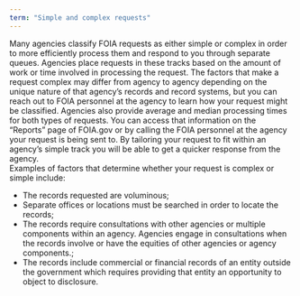```yaml
---
term: "Simple and complex requests"
---
```


Many agencies classify FOIA requests as either simple or complex in order to more efficiently process them and respond to you through separate queues.  Agencies place requests in these tracks based on the amount of work or time involved in processing the request.  The factors that make a request complex may differ from agency to agency depending on the unique nature of that agency’s records and record systems, but you can reach out to FOIA personnel at the agency  to learn how your request might be classified. Agencies also provide average and median processing times for both types of requests. You can access that information on the “Reports” page of FOIA.gov or by calling the FOIA personnel at the agency your request is being sent to.  By tailoring your request to fit within an agency’s simple track you will be able to get a quicker response from the agency.  
Examples of factors that determine whether your request is complex or simple include:
<ul>
<li>The records requested are voluminous;</li> 
<li>Separate offices or locations must be searched in order to locate the records;</li>
<li>The records require consultations with other agencies or multiple components within an agency.  Agencies engage in consultations when the records involve or have the equities of other agencies or agency components.;</li> 
<li>The records include commercial or financial records of an entity outside the government which requires providing that entity an opportunity to object to disclosure.</li>
</ul>
